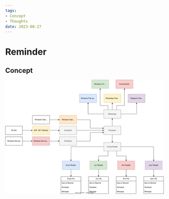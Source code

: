 ```yaml
---
tags:
- Concept
- Thoughts
date: 2023-08-27
---
```


# Reminder


## Concept

![diag](_media/Reminder.svg)

